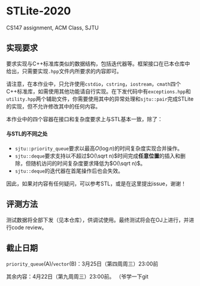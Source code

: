 # STLite-2020
CS147 assignment, ACM Class, SJTU

## 实现要求

要求实现与C++标准库类似的数据结构，包括迭代器等。框架接口在已本仓库中给出，只需要实现`.hpp`文件内所要求的内容即可。

请注意，在本作业中，只允许使用`cstdio`，`cstring`，`iostream`，`cmath`四个C++标准库，如需使用其他功能请自行实现。在下发代码中有`exceptions.hpp`和`utility.hpp`两个辅助文件，你需要使用其中的异常处理和`sjtu::pair`完成STLite的实现，但不允许修改其中的任何内容。

本作业中的四个容器在接口和复杂度要求上与STL基本一致，除了：

#### 与STL的不同之处

- `sjtu::priority_queue`要求以最高$O(\log n)$的时间复杂度实现合并操作。
- `sjtu::deque`要求支持以不超过$O(\sqrt n)$时间完成**任意位置**的插入和删除，但随机访问的时间复杂度要求降低为$O(\sqrt n)$。
- `sjtu::deque`的迭代器在首尾操作后也会失效。

因此，如果对内容有任何疑问，可以参考STL，或是在这里提出issue，谢谢！


## 评测方法

测试数据将全部下发（见本仓库），供调试使用。最终测试将会在OJ上进行，并进行code review。

## 截止日期

`priority_queue`(A)/`vector`(B)：3月25日（第四周周三）23:00前

其余内容：4月22日（第九周周三）23:00前。
（爷学一下git